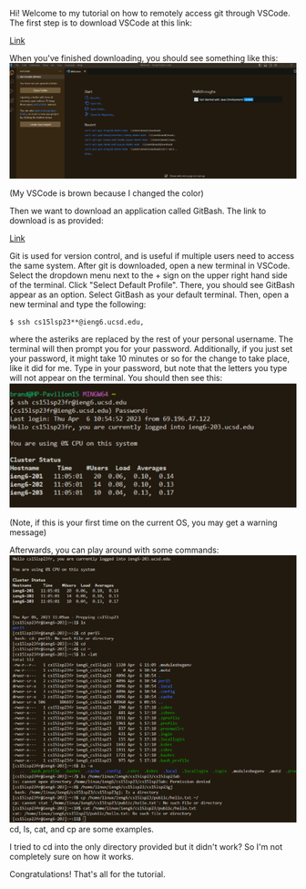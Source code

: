 Hi! Welcome to my tutorial on how to remotely access git through VSCode. The first step is to download VSCode at this link:

[Link](https://code.visualstudio.com/download)

When you've finished downloading, you should see something like this:
![Image](Screenshot%202023-04-06%20113936.png)

(My VSCode is brown because I changed the color)

Then we want to download an application called GitBash. The link to download is as provided:

[Link](https://gitforwindows.org/)

Git is used for version control, and is useful if multiple users need to access the same system.
After git is downloaded, open a new terminal in VSCode. Select the dropdown menu next to the + sign on the upper right hand side of the terminal. 
Click "Select Default Profile". There, you should see GitBash appear as an option. Select GitBash as your default terminal. Then, open a new terminal and 
type the following:

    $ ssh cs15lsp23**@ieng6.ucsd.edu, 

where the asteriks are replaced by the rest of your personal username. The terminal will then prompt you for your password. 
Additionally, if you just set your password, it might take 10 minutes or so for the change to take place, like it did for me.
Type in your password, but note that the letters you type will not appear on the terminal. You should then see this:
![Image](Screenshot%202023-04-06%20114027.png)

(Note, if this is your first time on the current OS, you may get a warning message)

Afterwards, you can play around with some commands:
![Image](Screenshot%202023-04-06%20114000.png)
cd, ls, cat, and cp are some examples.

I tried to cd into the only directory provided but it didn't work? So I'm not completely sure on how it works. 

Congratulations! That's all for the tutorial.


